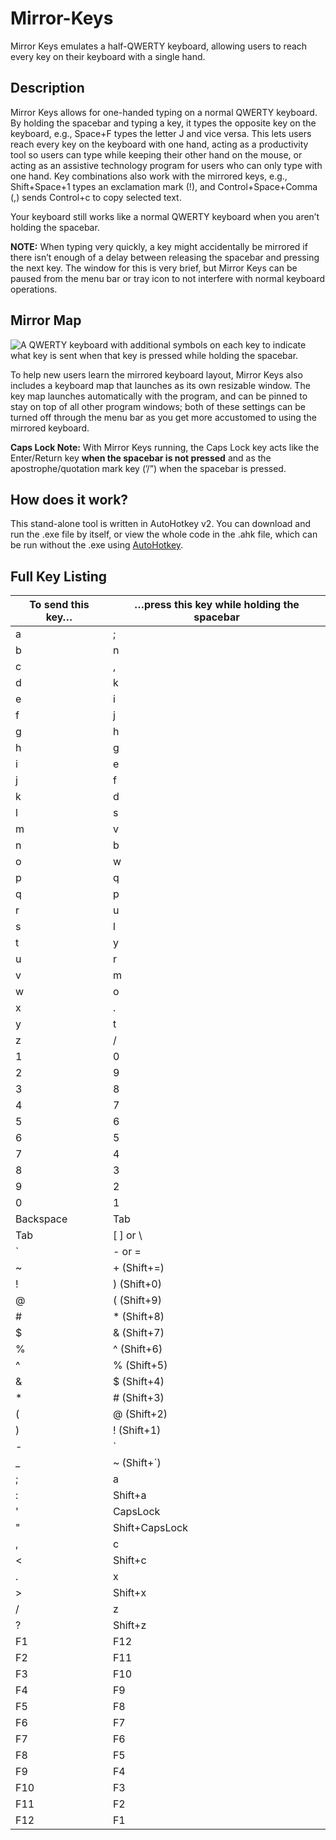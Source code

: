 # Mirror-Keys
Mirror Keys emulates a half-QWERTY keyboard, allowing users to reach every key on their keyboard with a single hand.

## Description
Mirror Keys allows for one-handed typing on a normal QWERTY keyboard. By holding the spacebar and typing a key, it types the opposite key on the keyboard, e.g., Space+F types the letter J and vice versa. This lets users reach every key on the keyboard with one hand, acting as a productivity tool so users can type while keeping their other hand on the mouse, or acting as an assistive technology program for users who can only type with one hand. Key combinations also work with the mirrored keys, e.g., Shift+Space+1 types an exclamation mark (!), and Control+Space+Comma (,) sends Control+c to copy selected text.

Your keyboard still works like a normal QWERTY keyboard when you aren’t holding the spacebar.

**NOTE:** When typing very quickly, a key might accidentally be mirrored if there isn’t enough of a delay between releasing the spacebar and pressing the next key. The window for this is very brief, but Mirror Keys can be paused from the menu bar or tray icon to not interfere with normal keyboard operations.

## Mirror Map
![A QWERTY keyboard with additional symbols on each key to indicate what key is sent when that key is pressed while holding the spacebar.](https://github.com/user-attachments/assets/a3a59e48-f4ca-4725-a450-63f680c01c2f)

To help new users learn the mirrored keyboard layout, Mirror Keys also includes a keyboard map that launches as its own resizable window. The key map launches automatically with the program, and can be pinned to stay on top of all other program windows; both of these settings can be turned off through the menu bar as you get more accustomed to using the mirrored keyboard.

**Caps Lock Note:** With Mirror Keys running, the Caps Lock key acts like the Enter/Return key **when the spacebar is not pressed** and as the apostrophe/quotation mark key (’/”) when the spacebar is pressed.

## How does it work?

This stand-alone tool is written in AutoHotkey v2. You can download and run the .exe file by itself, or view the whole code in the .ahk file, which can be run without the .exe using [AutoHotkey](https://www.autohotkey.com/).

## Full Key Listing
| To send this key… | …press this key while holding the spacebar |
| --- | --- |
| a | ; |
| b | n |
| c | , |
| d | k |
| e | i |
| f | j |
| g | h |
| h | g |
| i | e |
| j | f |
| k | d |
| l | s |
| m | v |
| n | b |
| o | w |
| p | q |
| q | p |
| r | u |
| s | l |
| t | y |
| u | r |
| v | m |
| w | o |
| x | . |
| y | t |
| z | / |
| 1 | 0 |
| 2 | 9 |
| 3 | 8 |
| 4 | 7 |
| 5 | 6 |
| 6 | 5 |
| 7 | 4 |
| 8 | 3 |
| 9 | 2 |
| 0 | 1 |
| Backspace | Tab |
| Tab | [ ] or \ |
| ` | - or = |
| ~ | + (Shift+=) |
| ! | ) (Shift+0) |
| @ | ( (Shift+9) |
| # | * (Shift+8) |
| $ | & (Shift+7) |
| % | ^ (Shift+6) |
| ^ | % (Shift+5) |
| & | $ (Shift+4) |
| * | # (Shift+3) |
| ( | @ (Shift+2) |
| ) | ! (Shift+1) |
| - | ` |
| _ | ~ (Shift+`) |
| ; | a |
| : | Shift+a |
| ' | CapsLock |
| " | Shift+CapsLock |
| , | c |
| < | Shift+c |
| . | x |
| > | Shift+x |
| / | z |
| ? | Shift+z |
| F1 | F12 |
| F2 | F11 |
| F3 | F10 |
| F4 | F9 |
| F5 | F8 |
| F6 | F7 |
| F7 | F6 |
| F8 | F5 |
| F9 | F4 |
| F10 | F3 |
| F11 | F2 |
| F12 | F1 |
